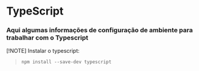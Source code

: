 # TypeScript
### Aqui algumas informações de configuração de ambiente para trabalhar com o Typescript

[!NOTE] Instalar o typescript:

>
>`npm install --save-dev typescript`
